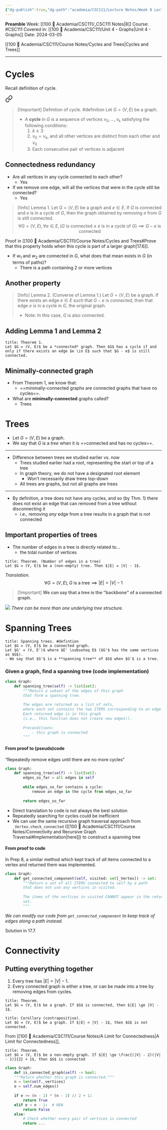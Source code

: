 ```yaml
---
{"dg-publish":true,"dg-path":"academia/CSC111/Lecture Notes/Week 8 Lecture.md","permalink":"/academia/csc-111/lecture-notes/week-8-lecture/","created":"2024-03-05T15:21:50.628-05:00","updated":"2024-03-10T21:48:43.938-04:00"}
---
```


**Preamble**
Week: [[100 📒 Academia/CSC111/_CSC111 Notes\|8]]
Course: #CSC111
Covered in: [[100 📒 Academia/CSC111/Unit 4 - Graphs\|Unit 4 - Graphs]]
Date: 2024-03-05

[[100 📒 Academia/CSC111/Course Notes/Cycles and Trees\|Cycles and Trees]]

---
# Cycles

Recall definition of cycle.


<div class="transclusion internal-embed is-loaded"><a class="markdown-embed-link" href="/academia/csc-111/course-notes/cycles-and-trees/#992153" aria-label="Open link"><svg xmlns="http://www.w3.org/2000/svg" width="24" height="24" viewBox="0 0 24 24" fill="none" stroke="currentColor" stroke-width="2" stroke-linecap="round" stroke-linejoin="round" class="svg-icon lucide-link"><path d="M10 13a5 5 0 0 0 7.54.54l3-3a5 5 0 0 0-7.07-7.07l-1.72 1.71"></path><path d="M14 11a5 5 0 0 0-7.54-.54l-3 3a5 5 0 0 0 7.07 7.07l1.71-1.71"></path></svg></a><div class="markdown-embed">



> [!important] Definition of cycle. #definition 
> Let $G = (V, E)$ be a graph.
> - A **cycle** in $G$ is a sequence of vertices $v_{0}, \dots, v_{k}$ satisfying the following conditions:
> 	1. $k \ge 3$
> 	2. $v_{0} = v_{k}$, and all other vertices are distinct from each other and $v_{0}$
> 	3. Each consecutive pair of vertices is adjacent

</div></div>


## Connectedness redundancy

- Are all vertices in any cycle connected to each other?
    - Yes
- If we remove one edge, will all the vertices that were in the cycle still be connected?
    - Yes

> [!info] Lemma 1.
> Let $G = (V, E)$ be a graph and $e \in E$.
> If $G$ is connected and $e$ is in a cycle of $G$, then the graph obtained by removing $e$ from $G$ is still connected.
> $$\forall G = (V, E), \forall e \in E, (G \text{ is connected} \; \land \; e \text{ is in a cycle of } G) \implies G - e \text{ is connected}$$

Proof in [[100 📒 Academia/CSC111/Course Notes/Cycles and Trees#Prove that this property holds when this cycle is part of a larger graph\|17.6]].

- If $w_1$ and $w_2$ are connected in $G$, what does that mean exists in $G$ (in terms of paths)?
    - There is a path containing 2 or more vertices

## Another property

> [!info] Lemma 2. (Converse of Lemma 1.)
> Let $G = (V, E)$ be a graph. If there exists an edge $e \in E$ such that $G-e$ is connected, then that edge $e$ is in a cycle in $G$, the original graph.
> - Note: In this case, $G$ is also connected.

## Adding Lemma 1 and Lemma 2

```ad-thm
title: Theorem 1.
Let $G = (V, E)$ be a *connected* graph. Then $G$ has a cycle if and only if there exists an edge $e \in E$ such that $G - e$ is still connected.

```

## Minimally-connected graph

- From Theorem 1, we know that:
    - ==minimally-connected graphs are connected graphs that have no cycles==.
- What are **minimally-connected** graphs called?
    - Trees

# Trees

- Let $G = (V, E)$ be a graph.
- We say that $G$ is a *tree* when it is ==connected and has no cycles==.
---
- Difference between trees we studied earlier vs. now
    - Trees studied earlier had a *root*, representing the start or top of a tree
    - In graph theory, we do not have a designated root element
        - Won’t necessarily draw trees top-down
    - All trees are graphs, but not all graphs are trees
---
- By definition, a tree does not have any cycles, and so (by Thm. 1) there does not exist an edge that can removed from a tree without disconnecting it
    - i.e., removing *any* edge from a tree results in a graph that is not connected

## Important properties of trees

- The number of edges in a tree is directly related to…
    - the total number of vertices

```ad-thm
title: Theorem. (Number of edges in a tree)
Let $G = (V, E)$ be a (non-empty) tree. Then $|E| = |V| - 1$.

```

*Translation.*
$$\forall G = (V, E), G \text{ is a tree} \implies |E| = |V| - 1$$
> [!important] **We can say that a tree is the “backbone” of a connected graph.**

![](https://i.imgur.com/MVCnME6.png)
*There can be more than one underlying tree structure.*

# Spanning Trees

```ad-def
title: Spanning trees. #defintion
Let $G = (V, E)$ be a connected graph.
Let $G' = (V, E')$ where $E' \subseteq E$ ($G'$ has the same vertices as $G$).
- We say that $G'$ is a **spanning tree** of $G$ when $G'$ is a tree.

```

### Given a graph, find a spanning tree (code implementation)

```python
class Graph:
    def spanning_tree(self) -> list[set]:
        """Return a subset of the edges of this graph
        that form a spanning tree.
        
        The edges are returned as a list of sets,
        where each set contains the two ITEMS corresponding to an edge.
        Each returned edge is in this graph
        (i.e., this function does not create new edges!).
        
        Preconditions:
            - this graph is connected
        """
```

#### From proof to (pseudo)code
“Repeatedly remove edges until there are no more cycles”
```python
class Graph:
    def spanning_tree(self) -> list[set]:
        edges_so_far = all edges in self
        
        while edges_so_far contains a cycle:
            remove an edge in the cycle from edges_so_far
        
        return edges_so_far
```
- Direct translation to code is not always the best solution
- Repeatedly searching for cycles could be inefficient
- We can use the same recursive graph traversal approach from `_Vertex.check_connected` ([[100 📒 Academia/CSC111/Course Notes/Connectivity and Recursive Graph Traversal#Implementation\|here]]) to construct a spanning tree
#### From proof to code

In Prep 8, a similar method which kept track of *all* items connected to a vertex and returned them was implemented.

```python
class Graph:
    def get_connected_component(self, visited: set[_Vertex]) -> set:
        """Return a set of all ITEMS connected to self by a path
        that does not use any vertices in visited.
        
        The items of the vertices in visited CANNOT appear in the returned
        set.
        """
```
*We can modify our code from `get_connected_compoenent` to keep track of edges along a path instead.*

Solution in 17.7.

# Connectivity

## Putting everything together

1. Every tree has $|E| = |V| - 1$.
2. Every connected graph is either a tree, or can be made into a tree by removing edges from cycles.

```ad-thm
title: Theorem.
Let $G = (V, E)$ be a graph. If $G$ is connected, then $|E| \ge |V| - 1$.
```

```ad-thm
title: Corollary (contrapositive).
Let $G = (V, E)$ be a graph. If $|E| < |V| - 1$, then $G$ is not connected.

```

From [[100 📒 Academia/CSC111/Course Notes/A Limit for Connectedness\|A Limit for Connectedness]],
```ad-thm
title: Theorem.
Let $G = (V, E)$ be a non-empty graph. If $|E| \ge \frac{(|V| - 2)(|V| - 1)}{2} + 1$, then $G$ is connected

```

```python
class Graph:
    def is_connected_graph(self) -> bool:
    """Return whether this graph is connected."""
    n = len(self._vertices)
    e = self.num_edges()
    
    if e >= (n - 1) * (n - 2) // 2 + 1:
        return True
    elif e < n - 1:  # NEW
        return False
    else:
        # Check whether every pair of vertices is connected
        return ...
```